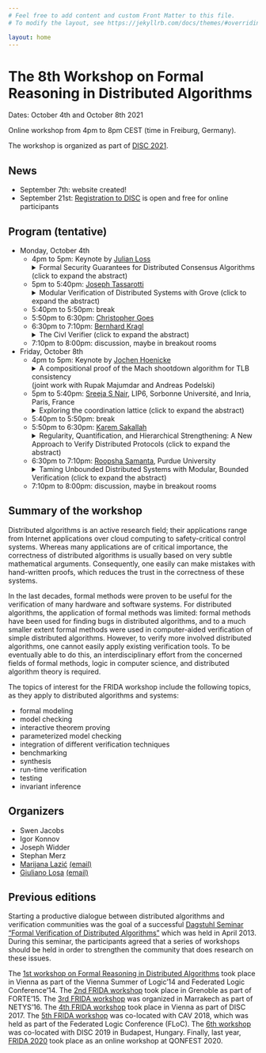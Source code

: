 ```yaml
---
# Feel free to add content and custom Front Matter to this file.
# To modify the layout, see https://jekyllrb.com/docs/themes/#overriding-theme-defaults

layout: home
---
```


# The 8th Workshop on Formal Reasoning in Distributed Algorithms

Dates: October 4th and October 8th 2021

Online workshop from 4pm to 8pm CEST (time in Freiburg, Germany).

The workshop is organized as part of [DISC 2021](http://www.disc-conference.org/wp/disc2021/).

## News

* September 7th: website created!
* September 21st: [Registration to DISC](http://www.disc-conference.org/wp/disc2021/registration/) is open and free for online participants

## Program (tentative)

* Monday, October 4th
  * 4pm to 5pm: Keynote by [Julian Loss](https://www.julianloss.com/)
    <details>
    <summary>Formal Security Guarantees for Distributed Consensus Algorithms (click to expand the abstract)</summary>
      <br>
      <p>
      Distributed Consensus is the fundamental problem of agreeing on a common output in a network of pairwise connected parties. It can be studied under various network and setup assumptions that determine the parameters for which a solution exists. Proving security and correctness of consensus algorithms is known to be a subtle and error-prone task. In this talk, we will focus on recent advances in the area of distributed consensus and explain some of the key challenges that arise. We also discuss how tools from formal verification could be helpful to address them.
      </p>
    </details>
  * 5pm to 5:40pm: [Joseph Tassarotti](http://www.cs.bc.edu/~tassarot/)
    <details>
    <summary>Modular Verification of Distributed Systems with Grove (click to expand the abstract)</summary>
      <br>
      <p>
      Grove is a Concurrent Separation Logic (CSL) framework for distributed systems, with a focus on modular verification of servers and client-side libraries. To enable this, Grove uses the CSL idea of ownership of resources. We introduce a duplicable ownership specification for unreliable remote procedure calls and an escrow pattern for proving ownership transfer over unreliable networks. Using Grove we developed and verified an example system written in Go consisting of an RPC library, a sharded key-value store with support for dynamically adding new servers and rebalancing shards, a lock service, and a bank application that supports atomic transfers across accounts that live in different shards. The proofs are mechanized in the Coq proof assistant using the Iris library and Goose tool for verifying Go.
      </p>
    </details>
  * 5:40pm to 5:50pm: break
  * 5:50pm to 6:30pm: [Christopher Goes](https://pluranimity.org/about/)
  * 6:30pm to 7:10pm: [Bernhard Kragl](https://bkragl.github.io/)
    <details>
    <summary> The Civl Verifier (click to expand the abstract)</summary>
      <br>
      <p>
       Civl is a static verifier for concurrent programs designed around the conceptual framework of layered refinement, which views the task of verifying a program as a sequence of program simplification steps each justified by its own invariant. Civl verifies a layered concurrent program that compactly expresses all the programs in this sequence and the supporting invariants. In this talk we present the design and implementation of the Civl verifier.
      </p>
    </details>
  * 7:10pm to 8:00pm: discussion, maybe in breakout rooms
* Friday, October 8th
  * 4pm to 5pm: Keynote by [Jochen Hoenicke](https://swt.informatik.uni-freiburg.de/staff/hoenicke)
    <details>
    <summary>A compositional proof of the Mach shootdown algorithm for TLB consistency <br> (joint work with Rupak Majumdar and Andreas Podelski)</summary>
    </details>
  * 5pm to 5:40pm: [Sreeja S Nair](https://sreeja.github.io/), LIP6, Sorbonne Université, and Inria, Paris, France
    <details>
    <summary>Exploring the coordination lattice  (click to expand the abstract)</summary>
      <br>
      <p>
      Distributed applications support concurrent operations on their replicas to ensure high availability and low latency. Too much concurrency might violate an application invariant. Verification can say if a distributed application with the given coordination is safe. The required coordination can be implemented in many ways, trading overhead against parallelism. This talk will focus on capturing different dimensions of the subclass of coordination, distributed locks, into a Coordination Lattice. In particular, for a given workload, we look into the impact of a coordination configuration, with granularity, mode, and placement dimensions, on the performance of a distributed application.
      </p>
    </details>
  * 5:40pm to 5:50pm: break
  * 5:50pm to 6:30pm: [Karem Sakallah](https://web.eecs.umich.edu/~karem/)
    <details>
    <summary>Regularity, Quantification, and Hierarchical Strengthening: A New Approach to Verify Distributed Protocols (click to expand the abstract)</summary>
      <br>
      <p>
      Finite-state model checking has made significant advances in the last few years. For example, our AVR hardware model checker for safety properties successfully handled an industrial design containing over 60,000 state bits and was the overall winner in last year's hardware model checking competition. Three main ingredients made this possible: a) highly-scalable SAT and SMT solvers, b) approximate reachability algorithms based on IC3-style incremental induction, and c) equality abstraction of data.
      </p>
      <p>
      Inspired by our work on hardware model checking with AVR, we developed IC3PO, a new verifier that automatically produces quantified inductive invariants proving the correctness of unbounded distributed protocols. IC3PO takes advantage of the spatial and temporal regularity of unbounded protocols to reduce the unbounded verification problem to a sequence of small finite protocol instances (up to a cutoff size) that incrementally reveal the quantified strengthening assertions needed to establish inductiveness and prove safety.
      </p>
      <p>
      The talk will sketch the IC3 finite incremental induction algorithm and show how it is modified in IC3PO to automatically infer and generalize the quantifier prefixes in the finite strengthening assertions by taking  advantage of spatial and temporal regularity. 
      </p>
      <p>
      IC3PO also takes advantage of the hierarchical specification of complex protocols, such as Lamport's Paxos, using a top-down stepwise invariant strengthening procedure. Using a four-level hierarchy, the talk will conclude by describing how IC3PO automatically produced the same inductive invariant for Paxos as its manually-written proof.
      </p>
      <p>
      There is still much to explore in extending automatic verification to the domain of unbounded protocols. We believe this is a promising first step.
      </p>
    </details>
  * 6:30pm to 7:10pm: [Roopsha Samanta](https://www.cs.purdue.edu/homes/roopsha/), Purdue University
    <details>
    <summary>Taming Unbounded Distributed Systems with Modular, Bounded Verification (click to expand the abstract)</summary>
      <br>
      <p>
      Modern distributed services are typically built in a modular fashion using core distributed protocols as building blocks. The ubiquity of some of these building blocks has sparked several valiant verification efforts for them in the last decade. Oddly, there have been far fewer verification efforts that go beyond core protocols and target distributed services built on top of such core protocols.  In our Discover[i] project, we seek to develop modular, scalable, fully-automated verification approaches for distributed systems that mimic their modular design. In particular, we advocate an approach based on assuming that the underlying core protocols are verified separately and encapsulating their complexities within cleanly-defined abstractions.
      </p>
      <p>
      In this talk, I will present QuickSilver, a modeling and verification framework for distributed systems built on top of verified distributed agreement protocols such as consensus. I will show how our encoding of agreement protocols facilitates decidable and scalable verification for a broad class of systems including a datastore, a lock service, a surveillance system, and several other interesting case studies adapted from real-world applications.
      </p>
    </details>
  * 7:10pm to 8:00pm: discussion, maybe in breakout rooms


## Summary of the workshop

Distributed algorithms is an active research field; their applications range
from Internet applications over cloud computing to safety-critical control
systems. Whereas many applications are of critical importance, the correctness
of distributed algorithms is usually based on very subtle mathematical
arguments. Consequently, one easily can make mistakes with hand-written proofs,
which reduces the trust in the correctness of these systems.

In the last decades, formal methods were proven to be useful for the
verification of many hardware and software systems. For distributed algorithms,
the application of formal methods was limited: formal methods have been used
for finding bugs in distributed algorithms, and to a much smaller extent formal
methods were used in computer-aided verification of simple distributed
algorithms. However, to verify more involved distributed algorithms, one cannot
easily apply existing verification tools. To be eventually able to do this, an
interdisciplinary effort from the concerned fields of formal methods, logic in
computer science, and distributed algorithm theory is required.

The topics of interest for the FRIDA workshop include the following topics, as
they apply to distributed algorithms and systems:

* formal modeling
* model checking
* interactive theorem proving
* parameterized model checking
* integration of different verification techniques
* benchmarking
* synthesis
* run-time verification
* testing
* invariant inference


## Organizers

* Swen Jacobs
* Igor Konnov
* Joseph Widder
* Stephan Merz
* [Marijana Lazić](https://www7.in.tum.de/~lazic/) [(email)](mailto:lazic@in.tum.de)
* [Giuliano Losa](https://www.losa.fr/) [(email)](mailto:giuliano@galois.com)

## Previous editions

Starting a productive dialogue between distributed algorithms and verification
communities was the goal of a successful [Dagstuhl Seminar “Formal Verification
of Distributed Algorithms”](https://www.dagstuhl.de/en/program/calendar/semhp/?semnr=13141)
which was held in April 2013. During this seminar,
the participants agreed that a series of workshops should be held in order to
strengthen the community that does research on these issues.

The [1st workshop on Formal Reasoning in Distributed
Algorithms](https://easychair.org/smart-program/VSL2014/FRIDA-index.html) took
place in Vienna as part of the Vienna Summer of Logic’14 and Federated Logic
Conference’14. The [2nd FRIDA
workshop](http://discotec2015.inria.fr/workshops/frida-2015/) took place in
Grenoble as part of FORTE’15. The [3rd FRIDA
workshop](https://forsyte.at/events/frida2016/) was organized in Marrakech as
part of NETYS’16. The [4th FRIDA
workshop](https://forsyte.at/events/frida2017/) took place in Vienna as part of
DISC 2017. The [5th FRIDA workshop](https://forsyte.at/events/frida2018/) was
co-located with CAV 2018, which was held as part of the Federated Logic
Conference (FLoC). The [6th
workshop](https://team.inria.fr/veridis/events/frida2019/) was co-located with
DISC 2019 in Budapest, Hungary. Finally, last year, [FRIDA
2020](https://frida2020.galois.com/) took place as an online workshop at
QONFEST 2020.
